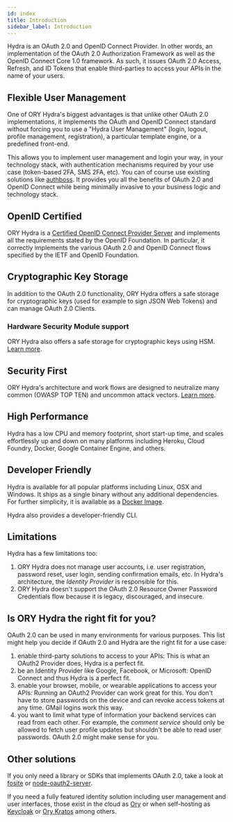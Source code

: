 ```yaml
---
id: index
title: Introduction
sidebar_label: Introduction
---
```


Hydra is an OAuth 2.0 and OpenID Connect Provider. In other words, an
implementation of the OAuth 2.0 Authorization Framework as well as the OpenID
Connect Core 1.0 framework. As such, it issues OAuth 2.0 Access, Refresh, and ID
Tokens that enable third-parties to access your APIs in the name of your users.

## Flexible User Management

One of ORY Hydra's biggest advantages is that unlike other OAuth 2.0
implementations, it implements the OAuth and OpenID Connect standard without
forcing you to use a "Hydra User Management" (login, logout, profile management,
registration), a particular template engine, or a predefined front-end.

This allows you to implement user management and login your way, in your
technology stack, with authentication mechanisms required by your use case
(token-based 2FA, SMS 2FA, etc). You can of course use existing solutions like
[authboss](https://github.com/go-authboss/authboss). It provides you all the
benefits of OAuth 2.0 and OpenID Connect while being minimally invasive to your
business logic and technology stack.

## OpenID Certified

ORY Hydra is a
[Certified OpenID Connect Provider Server](https://openid.net/developers/certified/)
and implements all the requirements stated by the OpenID Foundation. In
particular, it correctly implements the various OAuth 2.0 and OpenID Connect
flows specified by the IETF and OpenID Foundation.

## Cryptographic Key Storage

In addition to the OAuth 2.0 functionality, ORY Hydra offers a safe storage for
cryptographic keys (used for example to sign JSON Web Tokens) and can manage
OAuth 2.0 Clients.

### Hardware Security Module support

ORY Hydra also offers a safe storage for cryptographic keys using HSM.
[Learn more](guides/hsm-support.md).

## Security First

ORY Hydra's architecture and work flows are designed to neutralize many common
(OWASP TOP TEN) and uncommon attack vectors.
[Learn more](./security-architecture.md).

## High Performance

Hydra has a low CPU and memory footprint, short start-up time, and scales
effortlessly up and down on many platforms including Heroku, Cloud Foundry,
Docker, Google Container Engine, and others.

## Developer Friendly

Hydra is available for all popular platforms including Linux, OSX and Windows.
It ships as a single binary without any additional dependencies. For further
simplicity, it is available as a
[Docker Image](https://hub.docker.com/r/oryd/hydra/).

Hydra also provides a developer-friendly CLI.

## Limitations

Hydra has a few limitations too:

1. ORY Hydra does not manage user accounts, i.e. user registration, password
   reset, user login, sending confirmation emails, etc. In Hydra's architecture,
   the _Identity Provider_ is responsible for this.
2. ORY Hydra doesn't support the OAuth 2.0 Resource Owner Password Credentials
   flow because it is legacy, discouraged, and insecure.

## Is ORY Hydra the right fit for you?

OAuth 2.0 can be used in many environments for various purposes. This list might
help you decide if OAuth 2.0 and Hydra are the right fit for a use case:

1. enable third-party solutions to access to your APIs: This is what an OAuth2
   Provider does, Hydra is a perfect fit.
2. be an Identity Provider like Google, Facebook, or Microsoft: OpenID Connect
   and thus Hydra is a perfect fit.
3. enable your browser, mobile, or wearable applications to access your APIs:
   Running an OAuth2 Provider can work great for this. You don't have to store
   passwords on the device and can revoke access tokens at any time. GMail
   logins work this way.
4. you want to limit what type of information your backend services can read
   from each other. For example, the _comment service_ should only be allowed to
   fetch user profile updates but shouldn't be able to read user passwords.
   OAuth 2.0 might make sense for you.

## Other solutions

If you only need a library or SDKs that implements OAuth 2.0, take a look at
[fosite](https://github.com/ory/fosite) or
[node-oauth2-server](https://github.com/oauthjs/node-oauth2-server).

If you need a fully featured identity solution including user management and
user interfaces, those exist in the cloud as [Ory](https://console.ory.sh) or
when self-hosting as [Keycloak](https://www.keycloak.org) or
[Ory Kratos](https://github.com/ory/kratos/) among others.
